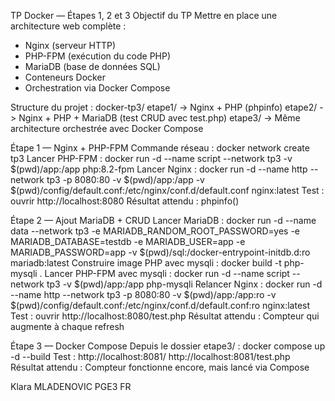 TP Docker — Étapes 1, 2 et 3
Objectif du TP Mettre en place une architecture web complète :
* Nginx (serveur HTTP)
* PHP-FPM (exécution du code PHP)
* MariaDB (base de données SQL)
* Conteneurs Docker
* Orchestration via Docker Compose

Structure du projet :
docker-tp3/ etape1/ -> Nginx + PHP (phpinfo) etape2/ -> Nginx + PHP + MariaDB (test CRUD avec test.php) etape3/ -> Même architecture orchestrée avec Docker Compose

Étape 1 — Nginx + PHP-FPM
Commande réseau : docker network create tp3
Lancer PHP-FPM : docker run -d --name script --network tp3 -v $(pwd)/app:/app php:8.2-fpm
Lancer Nginx : docker run -d --name http --network tp3 -p 8080:80 -v $(pwd)/app:/app -v $(pwd)/config/default.conf:/etc/nginx/conf.d/default.conf nginx:latest
Test : ouvrir http://localhost:8080 Résultat attendu : phpinfo()

Étape 2 — Ajout MariaDB + CRUD
Lancer MariaDB : docker run -d --name data --network tp3 -e MARIADB_RANDOM_ROOT_PASSWORD=yes -e MARIADB_DATABASE=testdb -e MARIADB_USER=app -e MARIADB_PASSWORD=app -v $(pwd)/sql:/docker-entrypoint-initdb.d:ro mariadb:latest
Construire image PHP avec mysqli : docker build -t php-mysqli .
Lancer PHP-FPM avec mysqli : docker run -d --name script --network tp3 -v $(pwd)/app:/app php-mysqli
Relancer Nginx : docker run -d --name http --network tp3 -p 8080:80 -v $(pwd)/app:/app:ro -v $(pwd)/config/default.conf:/etc/nginx/conf.d/default.conf:ro nginx:latest
Test : ouvrir http://localhost:8080/test.php Résultat attendu : Compteur qui augmente à chaque refresh

Étape 3 — Docker Compose
Depuis le dossier etape3/ :
docker compose up -d --build
Test : http://localhost:8081/ http://localhost:8081/test.php
Résultat attendu : Compteur fonctionne encore, mais lancé via Compose



Klara MLADENOVIC
PGE3 FR
